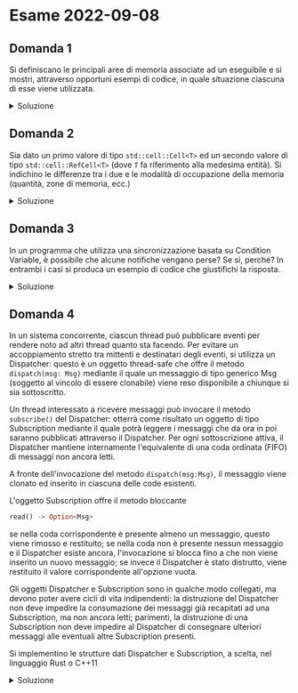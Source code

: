 # Esame 2022-09-08

## Domanda 1

Si definiscano le principali aree di memoria associate ad un eseguibile e si mostri, attraverso opportuni esempi di codice, in quale situazione ciascuna di esse viene utilizzata.

<details>
<summary>Soluzione</summary>

Un eseguibile contiene le seguenti aree di memoria standard:

- segmento di codice: contiene le linee di codice del programma
- segmento delle costanti: a seconda del sistema operativo, potrebbe essere accorpato a quello di codice, contiene le costanti. Nel caso di Rust sono presenti le costanti standard e tutte le variabili con lifetime 'static( let MAX: <'static i32> = 10; )
- segmento delle variabili globali: contiene le variabili globali
- stack: Lo stack è una parte di memoria che è libera di crescere verso l'alto(in maniera contigua), e contiene le variabili locali. Ogni scope sintattico(racchiuso cioè tra 2 graffe) corrisponde ad uno stackframe, che contiene le variabili locali dichiarate in quel contesto. Ogni thread possiede un suo stack.
- heap: Parte di memoria associata a memoria dinamica, non è contigua. Contiene tutto ciò di cui si può stabilire la dimensione a runtime.

ESEMPIO - stack, heap
//Alloco sullo stack
let v = [1, 2, 3]; // viene salvato nello stack, in quanto è una variabile locale
let h_v = Vec::from(v); // Alloca nello heap un vettore delle stesse dimensioni di v. h_v è solo il puntatore(in questo caso fat_pointer, cioè con alcune info in più) alla struttura dati vera e propria

</details>

## Domanda 2

Sia dato un primo valore di tipo `std::cell::Cell<T>` ed un secondo valore di tipo `std::cell::RefCell<T>` (dove `T` fa riferimento alla medesima entità). Si indichino le differenze tra i due e le modalità di occupazione della memoria (quantità, zone di memoria, ecc.)

<details>
<summary>Soluzione</summary>

> Soluzione non verificata.

Le differenze tra il tipo Cell e `RefCell` consistono prevalentemente nel fatto che il secondo consente di referenziale il dato , mentre `Cell` consente soltanto la modifica del dato (contenuto al suo interno). Entrambi sfruttano il paradigma della **mutabilità interna**: nonostante il _contenitore_ non sia effettivamente mutabile, questo permette di modificare mediante i metodi messi a disposizione il valore contenuto all'interno.

Entrambi rappresentano un modo per condividere un dato tra più entità e permettere contemporaneamente di modificarne il valore, evitando il problema di _borrow_ che altrimenti sarebbe rilevato da parte del _borrow checker_. Nel caso di `Cell` questo avverrebbe a compile time, in quanto i tentativi di modifica senza puntatori sono immediatamente visibili, mentre nel caso di `RefCell`, essendo presenti dei puntatori al dato, per riuscire a rilevare tale problematica può essere necessario scoprirlo solo in fase di _runtime_.

In termini di memoria:

- `Cell`: contiene il dato `T`, contiene occupa lo stesso spazio e memoria di `T`.
- `RefCell`: contiene il riferimento al dato da referenziare `T` e un campo `borrow` che indica se il dato è stato preso in prestito. Lo spazio in totale occupato è pari a `T` (il dato) + lo spazio per `Cell<usize>` per il borrow counter.

> Nota del Professore: Cell<T> occupa lo stesso spazio e zona di memoria di T, mentre RefCell<T> di T + assieme Cell<usize> per il borrow counter e con il wrap cambiano solo le regole di accesso; quindi possono essere interamente sullo stack. A lezione sono stati trattati assieme agli smart pointer e il concetto può non essere stato chiaro, quindi errori su questo punto non sono valutati

</details>

## Domanda 3

In un programma che utilizza una sincronizzazione basata su Condition Variable, è possibile che alcune notifiche vengano perse? Se sì, perché? In entrambi i casi si produca un esempio di codice che giustifichi la risposta.

<details>
<summary>Soluzione</summary>

Si, è possibile che alcune notifiche vengano perse, ad esempio nel caso in cui lo scheduling deciso faccia eseguire ad un thread la notifica prima che l'altro thread si metta effettivamente in attesa.

Ad esempio t1 ad un certo punto esegue:

```rust
// t1
{
 let mut mutex = mutex.lock().unwrap()
 mutex = cv.wait(mutex).unwrap();
}

// ---

// t2
{
 cv.notify_one();
}
```

Questo comportamento va assolutamente evitato, in quanto porta ad errori casuali(dipendenti dalla politica attuale di scheduling, dal carico), e Rust offre un opportuno costrutto sintattico per risolvere il problema:

```rust
// t1
{
    let mut mutex= mutex.lock().unwrap();
    while (condition(*mutex)) {
        mutex = cv.wait(mutex).unwrap()
    }
}
```

Oppure, usando un metodo delle condition variable, che riproduce lo stesso effetto:

```rust
//t1
{
 let mut mutex = mutex.lock().unwrap();
 mutex = cv.wait_while(mutex, |m| condition(m) ).unwrap();
}

// ---

// t2
{
 cv.notify_one()
}
```

In questo modo, se l'azione che dovrebbe notificare il risveglio è stata già fatta, il thread non si mette in attesa.

</details>

## Domanda 4

In un sistema concorrente, ciascun thread può pubblicare eventi per rendere noto ad altri thread quanto sta facendo.
Per evitare un accoppiamento stretto tra mittenti e destinatari degli eventi, si utilizza un Dispatcher: questo è un oggetto thread-safe che offre il metodo `dispatch(msg: Msg)` mediante il quale un messaggio di tipo generico Msg (soggetto al vincolo di essere clonabile) viene reso disponibile a chiunque si sia sottoscritto. 

Un thread interessato a ricevere messaggi può invocare il metodo `subscribe()` del Dispatcher: otterrà come risultato un oggetto di tipo Subscription mediante il quale potrà leggere i messaggi che da ora in poi saranno pubblicati attraverso il Dispatcher. Per ogni sottoscrizione attiva, il Dispatcher mantiene internamente l'equivalente di una coda ordinata (FIFO) di messaggi non ancora letti. 

A fronte dell'invocazione del metodo `dispatch(msg:Msg)`, il messaggio viene clonato ed inserito in ciascuna delle code esistenti. 

L'oggetto Subscription offre il metodo bloccante 

```rust
read() -> Option<Msg>
```

se nella coda corrispondente è presente almeno un messaggio, questo viene rimosso e restituito; se nella coda non è presente nessun messaggio e il Dispatcher esiste ancora, l'invocazione si blocca fino a che non viene inserito un nuovo messaggio; se invece il Dispatcher è stato distrutto, viene restituito il valore corrispondente all'opzione vuota.

Gli oggetti Dispatcher e Subscription sono in qualche modo collegati, ma devono poter avere cicli di vita indipendenti: la distruzione del Dispatcher non deve impedire la consumazione dei messaggi già recapitati ad una Subscription, ma non ancora letti; parimenti, la distruzione di una Subscription non deve impedire al Dispatcher di consegnare ulteriori messaggi alle eventuali altre Subscription presenti.

Si implementino le strutture dati Dispatcher e Subscription, a scelta, nel linguaggio Rust o C++11



<details>
<summary>Soluzione</summary>

```rust
pub mod dispatcher {
    // Il dispathcer mantiene un certo numero di canali aperti, pari al
    // numero di volte in cui è stata fatta la subscription
    // Il vettore è protetto da un mutex, per permettere a thread diversi
    // di accedere in sicurezza al vettore.

    // Ad esempio, non vogliamo che mentre si sta mandando un mes
    // saggio a 10 sender venga aggiunto un 11 esimo.

    use std::sync::mpsc::{channel, Receiver, Sender};
    use std::sync::{Arc, Mutex};
    // Msg deve implementare anche Send per essere mandato sul 
    // canale, mentre 'static è richiesto in quanto non vogliamo che il me
    // ssaggio cambi tra quando è stato inviato e quando è ricevuto

    pub struct Dispatcher<Msg: Clone + Send + 'static> {
        sender: Mutex<Vec<Sender<Msg>>>
    }

    pub struct Subscription<Msg: Clone + Send + 'static> {
        rx : Receiver<Msg>
    }

    impl<Msg: Clone + Send + 'static> Dispatcher<Msg> {
        pub fn new() -> Arc<Self> {
            Arc::new(
                Dispatcher {
                    sender: Mutex::new(Vec::new())
                }
            )
        }

        pub fn subscribe(&self) -> Subscription<Msg> {
            // creo il canale
            let (tx, rx) = channel();

            // Aggiungo il sender al Dispatcher e restituisco un oggetto Subscription.
            (*self.sender.lock().unwrap()).push(tx);
            Subscription { rx }
        }

        pub fn dispatch(&self, msg: Msg) {
            
            // tutti quelli a cui bisogna mandare il messaggio
            let mut senders = self.sender.lock().unwrap();
            
            // per ciasciuno invio il messaggio
            for i in (0..senders.len()).rev() {
                match senders[i].send(msg.clone()) {
                    Ok(_) => {
                        ()// il messaggio è stato inviato correttamente
                    },
                    Err(_) => {
                        senders.remove(i); // Se è qui significa che il sender associato è stato droppato. In questo caso fa niente, ignoriamo l'errore, e proseguiamo con il prossimo Sender}
                    },
                }
            }
        }
     }

    impl<Msg: Clone + Send + 'static> Subscription<Msg> {
        pub fn read(&self) -> Option<Msg> {
            // La semantica del receiver ci permette di bloccarci in atte
            // sa di un messaggio, mentre se il sender è stato droppato viene tor
            //nato errore.
            match self.rx.recv() {
                Ok(msg) => Some(msg),
                Err(_) => None
            }
        }
    }
}


```

</details>